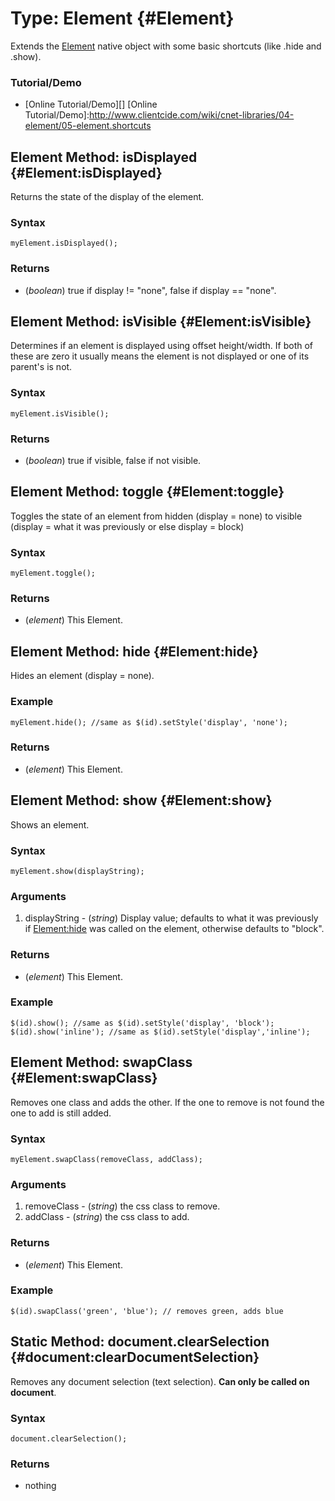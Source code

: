 Type: Element {#Element}
==========================

Extends the [Element][] native object with some basic shortcuts (like .hide and .show).

### Tutorial/Demo

* [Online Tutorial/Demo][]
[Online Tutorial/Demo]:http://www.clientcide.com/wiki/cnet-libraries/04-element/05-element.shortcuts

Element Method: isDisplayed {#Element:isDisplayed}
----------------------------------------------

Returns the state of the display of the element.

### Syntax

	myElement.isDisplayed();

### Returns

* (*boolean*) true if display != "none", false if display == "none".

Element Method: isVisible {#Element:isVisible}
----------------------------------------------

Determines if an element is displayed using offset height/width. If both of these are zero it usually means the element is not displayed or one of its parent's is not.

### Syntax

	myElement.isVisible();

### Returns

* (*boolean*) true if visible, false if not visible.

Element Method: toggle {#Element:toggle}
----------------------------------------

Toggles the state of an element from hidden (display = none) to visible (display = what it was previously or else display = block)

### Syntax

	myElement.toggle();

### Returns

* (*element*) This Element.

Element Method: hide {#Element:hide}
------------------------------------

Hides an element (display = none).

### Example

	myElement.hide(); //same as $(id).setStyle('display', 'none');

### Returns

* (*element*) This Element.

Element Method: show {#Element:show}
------------------------------------

Shows an element.

### Syntax

	myElement.show(displayString);

### Arguments

1. displayString - (*string*) Display value; defaults to what it was previously if [Element:hide][] was called on the element, otherwise defaults to "block".

### Returns

* (*element*) This Element.

### Example

	$(id).show(); //same as $(id).setStyle('display', 'block');
	$(id).show('inline'); //same as $(id).setStyle('display','inline');

Element Method: swapClass {#Element:swapClass}
----------------------------------------------

Removes one class and adds the other. If the one to remove is not found the one to add is still added.

### Syntax

	myElement.swapClass(removeClass, addClass);

### Arguments

1. removeClass - (*string*) the css class to remove.
2. addClass - (*string*) the css class to add.

### Returns

* (*element*) This Element.

### Example

	$(id).swapClass('green', 'blue'); // removes green, adds blue


Static Method: document.clearSelection {#document:clearDocumentSelection}
----------------------------------------------

Removes any document selection (text selection). **Can only be called on document**.

### Syntax

	document.clearSelection();

### Returns

* nothing

[Element:hide]: #Element:hide
[Element]: /core/Element/Element
